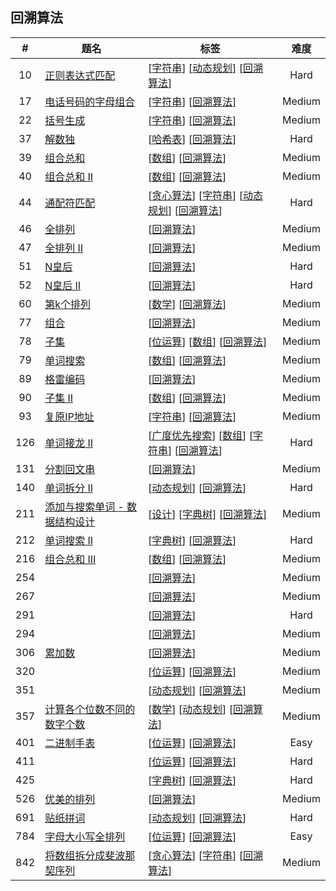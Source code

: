 <!--|This file generated by command(leetcode tag); DO NOT EDIT.            |-->
<!--+----------------------------------------------------------------------+-->
<!--|@author    Openset <openset.wang@gmail.com>                           |-->
<!--|@link      https://github.com/openset                                 |-->
<!--|@home      https://github.com/openset/leetcode                        |-->
<!--+----------------------------------------------------------------------+-->

## 回溯算法

| # | 题名 | 标签 | 难度 |
| :-: | - | - | :-: |
| 10 | [正则表达式匹配](https://github.com/openset/leetcode/tree/master/problems/regular-expression-matching) | [[字符串](https://github.com/openset/leetcode/tree/master/tag/string)] [[动态规划](https://github.com/openset/leetcode/tree/master/tag/dynamic-programming)] [[回溯算法](https://github.com/openset/leetcode/tree/master/tag/backtracking)]  | Hard |
| 17 | [电话号码的字母组合](https://github.com/openset/leetcode/tree/master/problems/letter-combinations-of-a-phone-number) | [[字符串](https://github.com/openset/leetcode/tree/master/tag/string)] [[回溯算法](https://github.com/openset/leetcode/tree/master/tag/backtracking)]  | Medium |
| 22 | [括号生成](https://github.com/openset/leetcode/tree/master/problems/generate-parentheses) | [[字符串](https://github.com/openset/leetcode/tree/master/tag/string)] [[回溯算法](https://github.com/openset/leetcode/tree/master/tag/backtracking)]  | Medium |
| 37 | [解数独](https://github.com/openset/leetcode/tree/master/problems/sudoku-solver) | [[哈希表](https://github.com/openset/leetcode/tree/master/tag/hash-table)] [[回溯算法](https://github.com/openset/leetcode/tree/master/tag/backtracking)]  | Hard |
| 39 | [组合总和](https://github.com/openset/leetcode/tree/master/problems/combination-sum) | [[数组](https://github.com/openset/leetcode/tree/master/tag/array)] [[回溯算法](https://github.com/openset/leetcode/tree/master/tag/backtracking)]  | Medium |
| 40 | [组合总和 II](https://github.com/openset/leetcode/tree/master/problems/combination-sum-ii) | [[数组](https://github.com/openset/leetcode/tree/master/tag/array)] [[回溯算法](https://github.com/openset/leetcode/tree/master/tag/backtracking)]  | Medium |
| 44 | [通配符匹配](https://github.com/openset/leetcode/tree/master/problems/wildcard-matching) | [[贪心算法](https://github.com/openset/leetcode/tree/master/tag/greedy)] [[字符串](https://github.com/openset/leetcode/tree/master/tag/string)] [[动态规划](https://github.com/openset/leetcode/tree/master/tag/dynamic-programming)] [[回溯算法](https://github.com/openset/leetcode/tree/master/tag/backtracking)]  | Hard |
| 46 | [全排列](https://github.com/openset/leetcode/tree/master/problems/permutations) | [[回溯算法](https://github.com/openset/leetcode/tree/master/tag/backtracking)]  | Medium |
| 47 | [全排列 II](https://github.com/openset/leetcode/tree/master/problems/permutations-ii) | [[回溯算法](https://github.com/openset/leetcode/tree/master/tag/backtracking)]  | Medium |
| 51 | [N皇后](https://github.com/openset/leetcode/tree/master/problems/n-queens) | [[回溯算法](https://github.com/openset/leetcode/tree/master/tag/backtracking)]  | Hard |
| 52 | [N皇后 II](https://github.com/openset/leetcode/tree/master/problems/n-queens-ii) | [[回溯算法](https://github.com/openset/leetcode/tree/master/tag/backtracking)]  | Hard |
| 60 | [第k个排列](https://github.com/openset/leetcode/tree/master/problems/permutation-sequence) | [[数学](https://github.com/openset/leetcode/tree/master/tag/math)] [[回溯算法](https://github.com/openset/leetcode/tree/master/tag/backtracking)]  | Medium |
| 77 | [组合](https://github.com/openset/leetcode/tree/master/problems/combinations) | [[回溯算法](https://github.com/openset/leetcode/tree/master/tag/backtracking)]  | Medium |
| 78 | [子集](https://github.com/openset/leetcode/tree/master/problems/subsets) | [[位运算](https://github.com/openset/leetcode/tree/master/tag/bit-manipulation)] [[数组](https://github.com/openset/leetcode/tree/master/tag/array)] [[回溯算法](https://github.com/openset/leetcode/tree/master/tag/backtracking)]  | Medium |
| 79 | [单词搜索](https://github.com/openset/leetcode/tree/master/problems/word-search) | [[数组](https://github.com/openset/leetcode/tree/master/tag/array)] [[回溯算法](https://github.com/openset/leetcode/tree/master/tag/backtracking)]  | Medium |
| 89 | [格雷编码](https://github.com/openset/leetcode/tree/master/problems/gray-code) | [[回溯算法](https://github.com/openset/leetcode/tree/master/tag/backtracking)]  | Medium |
| 90 | [子集 II](https://github.com/openset/leetcode/tree/master/problems/subsets-ii) | [[数组](https://github.com/openset/leetcode/tree/master/tag/array)] [[回溯算法](https://github.com/openset/leetcode/tree/master/tag/backtracking)]  | Medium |
| 93 | [复原IP地址](https://github.com/openset/leetcode/tree/master/problems/restore-ip-addresses) | [[字符串](https://github.com/openset/leetcode/tree/master/tag/string)] [[回溯算法](https://github.com/openset/leetcode/tree/master/tag/backtracking)]  | Medium |
| 126 | [单词接龙 II](https://github.com/openset/leetcode/tree/master/problems/word-ladder-ii) | [[广度优先搜索](https://github.com/openset/leetcode/tree/master/tag/breadth-first-search)] [[数组](https://github.com/openset/leetcode/tree/master/tag/array)] [[字符串](https://github.com/openset/leetcode/tree/master/tag/string)] [[回溯算法](https://github.com/openset/leetcode/tree/master/tag/backtracking)]  | Hard |
| 131 | [分割回文串](https://github.com/openset/leetcode/tree/master/problems/palindrome-partitioning) | [[回溯算法](https://github.com/openset/leetcode/tree/master/tag/backtracking)]  | Medium |
| 140 | [单词拆分 II](https://github.com/openset/leetcode/tree/master/problems/word-break-ii) | [[动态规划](https://github.com/openset/leetcode/tree/master/tag/dynamic-programming)] [[回溯算法](https://github.com/openset/leetcode/tree/master/tag/backtracking)]  | Hard |
| 211 | [添加与搜索单词 - 数据结构设计](https://github.com/openset/leetcode/tree/master/problems/add-and-search-word-data-structure-design) | [[设计](https://github.com/openset/leetcode/tree/master/tag/design)] [[字典树](https://github.com/openset/leetcode/tree/master/tag/trie)] [[回溯算法](https://github.com/openset/leetcode/tree/master/tag/backtracking)]  | Medium |
| 212 | [单词搜索 II](https://github.com/openset/leetcode/tree/master/problems/word-search-ii) | [[字典树](https://github.com/openset/leetcode/tree/master/tag/trie)] [[回溯算法](https://github.com/openset/leetcode/tree/master/tag/backtracking)]  | Hard |
| 216 | [组合总和 III](https://github.com/openset/leetcode/tree/master/problems/combination-sum-iii) | [[数组](https://github.com/openset/leetcode/tree/master/tag/array)] [[回溯算法](https://github.com/openset/leetcode/tree/master/tag/backtracking)]  | Medium |
| 254 | [](https://github.com/openset/leetcode/tree/master/problems/factor-combinations) | [[回溯算法](https://github.com/openset/leetcode/tree/master/tag/backtracking)]  | Medium |
| 267 | [](https://github.com/openset/leetcode/tree/master/problems/palindrome-permutation-ii) | [[回溯算法](https://github.com/openset/leetcode/tree/master/tag/backtracking)]  | Medium |
| 291 | [](https://github.com/openset/leetcode/tree/master/problems/word-pattern-ii) | [[回溯算法](https://github.com/openset/leetcode/tree/master/tag/backtracking)]  | Hard |
| 294 | [](https://github.com/openset/leetcode/tree/master/problems/flip-game-ii) | [[回溯算法](https://github.com/openset/leetcode/tree/master/tag/backtracking)]  | Medium |
| 306 | [累加数](https://github.com/openset/leetcode/tree/master/problems/additive-number) | [[回溯算法](https://github.com/openset/leetcode/tree/master/tag/backtracking)]  | Medium |
| 320 | [](https://github.com/openset/leetcode/tree/master/problems/generalized-abbreviation) | [[位运算](https://github.com/openset/leetcode/tree/master/tag/bit-manipulation)] [[回溯算法](https://github.com/openset/leetcode/tree/master/tag/backtracking)]  | Medium |
| 351 | [](https://github.com/openset/leetcode/tree/master/problems/android-unlock-patterns) | [[动态规划](https://github.com/openset/leetcode/tree/master/tag/dynamic-programming)] [[回溯算法](https://github.com/openset/leetcode/tree/master/tag/backtracking)]  | Medium |
| 357 | [计算各个位数不同的数字个数](https://github.com/openset/leetcode/tree/master/problems/count-numbers-with-unique-digits) | [[数学](https://github.com/openset/leetcode/tree/master/tag/math)] [[动态规划](https://github.com/openset/leetcode/tree/master/tag/dynamic-programming)] [[回溯算法](https://github.com/openset/leetcode/tree/master/tag/backtracking)]  | Medium |
| 401 | [二进制手表](https://github.com/openset/leetcode/tree/master/problems/binary-watch) | [[位运算](https://github.com/openset/leetcode/tree/master/tag/bit-manipulation)] [[回溯算法](https://github.com/openset/leetcode/tree/master/tag/backtracking)]  | Easy |
| 411 | [](https://github.com/openset/leetcode/tree/master/problems/minimum-unique-word-abbreviation) | [[位运算](https://github.com/openset/leetcode/tree/master/tag/bit-manipulation)] [[回溯算法](https://github.com/openset/leetcode/tree/master/tag/backtracking)]  | Hard |
| 425 | [](https://github.com/openset/leetcode/tree/master/problems/word-squares) | [[字典树](https://github.com/openset/leetcode/tree/master/tag/trie)] [[回溯算法](https://github.com/openset/leetcode/tree/master/tag/backtracking)]  | Hard |
| 526 | [优美的排列](https://github.com/openset/leetcode/tree/master/problems/beautiful-arrangement) | [[回溯算法](https://github.com/openset/leetcode/tree/master/tag/backtracking)]  | Medium |
| 691 | [贴纸拼词](https://github.com/openset/leetcode/tree/master/problems/stickers-to-spell-word) | [[动态规划](https://github.com/openset/leetcode/tree/master/tag/dynamic-programming)] [[回溯算法](https://github.com/openset/leetcode/tree/master/tag/backtracking)]  | Hard |
| 784 | [字母大小写全排列](https://github.com/openset/leetcode/tree/master/problems/letter-case-permutation) | [[位运算](https://github.com/openset/leetcode/tree/master/tag/bit-manipulation)] [[回溯算法](https://github.com/openset/leetcode/tree/master/tag/backtracking)]  | Easy |
| 842 | [将数组拆分成斐波那契序列](https://github.com/openset/leetcode/tree/master/problems/split-array-into-fibonacci-sequence) | [[贪心算法](https://github.com/openset/leetcode/tree/master/tag/greedy)] [[字符串](https://github.com/openset/leetcode/tree/master/tag/string)] [[回溯算法](https://github.com/openset/leetcode/tree/master/tag/backtracking)]  | Medium |
